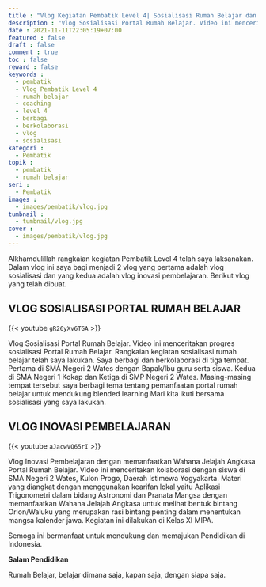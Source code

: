 ```yaml
---
title : "Vlog Kegiatan Pembatik Level 4| Sosialisasi Rumah Belajar dan Inovasi Pembelajaran"
description : "Vlog Sosialisasi Portal Rumah Belajar. Video ini menceritakan progres sosialisasi Portal Rumah Belajar. Rangkaian kegiatan sosialisasi rumah belajar telah saya lakukan. Tema yang diangkatadalah pemanfaatan portal rumah belajar untuk mendukung blended learning"
date : 2021-11-11T22:05:19+07:00
featured : false
draft : false
comment : true
toc : false
reward : false
keywords : 
  - pembatik
  - Vlog Pembatik Level 4
  - rumah belajar
  - coaching
  - level 4
  - berbagi
  - berkolaborasi
  - vlog
  - sosialisasi
kategori : 
  - Pembatik
topik :
  - pembatik
  - rumah belajar
seri : 
  - Pembatik
images : 
  - images/pembatik/vlog.jpg
tumbnail : 
  - tumbnail/vlog.jpg
cover : 
  - images/pembatik/vlog.jpg
---
```

Alkhamdulillah rangkaian kegiatan Pembatik Level 4 telah saya laksanakan. Dalam vlog ini saya bagi menjadi 2 vlog yang pertama adalah vlog sosialisasi dan yang kedua adalah vlog inovasi pembelajaran. Berikut vlog yang telah dibuat.

## VLOG SOSIALISASI PORTAL RUMAH BELAJAR
{{< youtube `gR26yXv6TGA` >}}

Vlog Sosialisasi Portal Rumah Belajar. Video ini menceritakan progres sosialisasi Portal Rumah Belajar. Rangkaian kegiatan sosialisasi rumah belajar telah saya lakukan. Saya berbagi dan berkolaborasi di tiga tempat. Pertama di SMA Negeri 2 Wates dengan Bapak/Ibu guru serta siswa. Kedua di SMA Negeri 1 Kokap dan Ketiga di SMP Negeri 2 Wates. Masing-masing tempat tersebut saya berbagi tema tentang pemanfaatan portal rumah belajar untuk mendukung blended learning Mari kita ikuti bersama sosialisasi yang saya lakukan.

## VLOG INOVASI PEMBELAJARAN
{{< youtube `aJacwVQ65rI` >}}

Vlog Inovasi Pembelajaran dengan memanfaatkan Wahana Jelajah Angkasa Portal Rumah Belajar. Video ini menceritakan kolaborasi dengan siswa  di SMA Negeri 2 Wates, Kulon Progo, Daerah Istimewa Yogyakarta. Materi yang diangkat dengan menggunakan kearifan lokal yaitu Aplikasi Trigonometri dalam bidang Astronomi dan Pranata Mangsa dengan memanfaatkan Wahana Jelajah Angkasa untuk melihat bentuk bintang Orion/Waluku yang merupakan rasi bintang penting dalam menentukan mangsa kalender jawa. Kegiatan ini dilakukan di Kelas XI MIPA.


Semoga ini bermanfaat untuk mendukung dan memajukan Pendidikan di Indonesia.

**Salam Pendidikan**

Rumah Belajar, belajar dimana saja, kapan saja, dengan siapa saja.